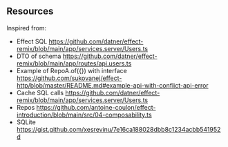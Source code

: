 ## Resources

Inspired from:

- Effect SQL <https://github.com/datner/effect-remix/blob/main/app/services.server/Users.ts>
- DTO of schema <https://github.com/datner/effect-remix/blob/main/app/routes/api.users.ts>
- Example of RepoA.of({}) with interface <https://github.com/sukovanej/effect-http/blob/master/README.md#example-api-with-conflict-api-error>
- Cache SQL calls <https://github.com/datner/effect-remix/blob/main/app/services.server/Users.ts>
- Repos <https://github.com/antoine-coulon/effect-introduction/blob/main/src/04-composability.ts>
- SQLite <https://gist.github.com/xesrevinu/7e16ca188028dbb8c1234acbb541952d>
